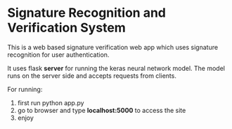 # Signature Recognition and Verification System
This is a web based signature verification web app which uses signature recognition for user authentication.

It uses flask **server** for running the keras neural network model. 
The model runs on the server side and accepts requests from clients.

For running:
1. first run
python app.py
2. go to browser and type **localhost:5000** to access the site
3. enjoy
